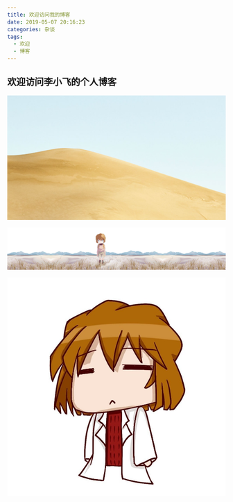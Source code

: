 ```yaml
---
title: 欢迎访问我的博客
date: 2019-05-07 20:16:23
categories: 杂谈
tags: 
  - 欢迎
  - 博客
---
```






## 欢迎访问李小飞的个人博客

![](welcome-my-blog/shamo.jpg)



![](welcome-my-blog/footbg2.png)



![](welcome-my-blog/touxiang.jpeg)

